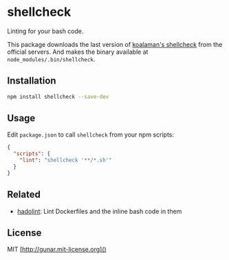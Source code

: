 # shellcheck 

Linting for your bash code.

This package downloads the last version of [koalaman's shellcheck](https://www.shellcheck.net/) from the official servers.
And makes the binary available at `node_modules/.bin/shellcheck`.

## Installation
```sh
npm install shellcheck --save-dev
```

## Usage
Edit `package.json` to call `shellcheck` from your npm scripts:

```json
{
  "scripts": {
    "lint": "shellcheck '**/*.sh'"
  }
}
```

## Related

- [hadolint](https://github.com/hadolint/hadolint): Lint Dockerfiles and the inline bash code in them

## License

MIT [http://gunar.mit-license.org]()

